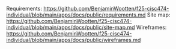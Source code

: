 Requirements: https://github.com/BenjaminWootten/f25-cisc474-individual/blob/main/apps/docs/public/requirements.md
Site map: https://github.com/BenjaminWootten/f25-cisc474-individual/blob/main/apps/docs/public/site-map.md
Wireframes: https://github.com/BenjaminWootten/f25-cisc474-individual/blob/main/apps/docs/public/wireframes.md
